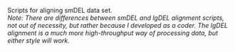 Scripts for aligning smDEL data set. \
*Note: There are differences between smDEL and lgDEL alignment scripts, not out of necessity, but rather because I developed as a coder. The lgDEL alignment is a much more high-throughput way of processing data, but either style will work.*
